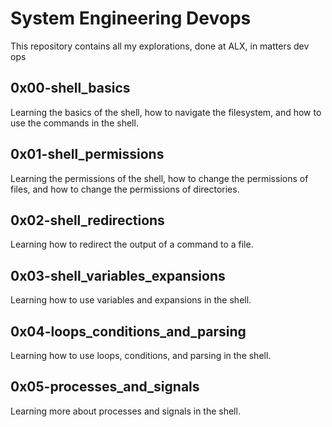 # System Engineering Devops

This repository contains all my explorations, done at ALX, in matters dev ops

## 0x00-shell_basics

Learning the basics of the shell, how to navigate the filesystem, and how to use the commands in the shell.

## 0x01-shell_permissions

Learning the permissions of the shell, how to change the permissions of files, and how to change the permissions of directories.

## 0x02-shell_redirections

Learning how to redirect the output of a command to a file.

## 0x03-shell_variables_expansions

Learning how to use variables and expansions in the shell.

## 0x04-loops_conditions_and_parsing

Learning how to use loops, conditions, and parsing in the shell.

## 0x05-processes_and_signals

Learning more about processes and signals in the shell.
